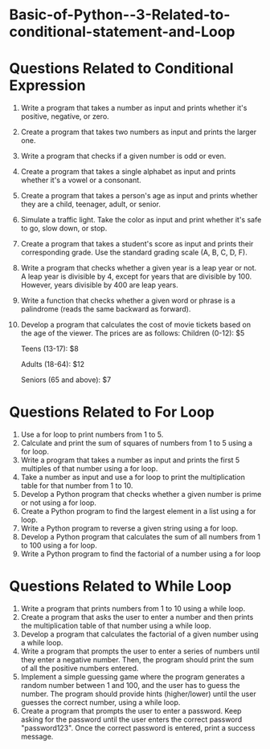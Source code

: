 # Basic-of-Python--3-Related-to-conditional-statement-and-Loop

# Questions Related to Conditional Expression 

1. Write a program that takes a number as input and prints whether it's positive, negative, or zero.
2. Create a program that takes two numbers as input and prints the larger one.
3. Write a program that checks if a given number is odd or even.
4. Create a program that takes a single alphabet as input and prints whether it's a vowel or a consonant.
5. Create a program that takes a person's age as input and prints whether they are a child, teenager, adult, or senior.
6. Simulate a traffic light. Take the color as input and print whether it's safe to go, slow down, or stop.
7. Create a program that takes a student's score as input and prints their corresponding grade. Use the standard grading scale (A, B, C, D, F).
8. Write a program that checks whether a given year is a leap year or not. A leap year is divisible by 4, except for years that are divisible by 100. However, years divisible by 400 are leap 
   years.
9. Write a function that checks whether a given word or phrase is a palindrome (reads the same backward as forward).
10. Develop a program that calculates the cost of movie tickets based on the age of the viewer. The prices are as follows:
    Children (0-12): $5

    Teens (13-17): $8

     Adults (18-64): $12

     Seniors (65 and above): $7

# Questions Related to For Loop

1. Use a for loop to print numbers from 1 to 5.
2. Calculate and print the sum of squares of numbers from 1 to 5 using a for loop.
3. Write a program that takes a number as input and prints the first 5 multiples of that number using a for loop.
4. Take a number as input and use a for loop to print the multiplication table for that number from 1 to 10.
5. Develop a Python program that checks whether a given number is prime or not using a for loop.
6. Create a Python program to find the largest element in a list using a for loop.
7. Write a Python program to reverse a given string using a for loop.
8. Develop a Python program that calculates the sum of all numbers from 1 to 100 using a for loop.
9. Write a Python program to find the factorial of a number using a for loop

# Questions Related to While Loop

1. Write a program that prints numbers from 1 to 10 using a while loop.
2. Create a program that asks the user to enter a number and then prints the multiplication table of that number using a while loop.
3. Develop a program that calculates the factorial of a given number using a while loop.
4. Write a program that prompts the user to enter a series of numbers until they enter a negative number. Then, the program should print the sum of all the positive numbers entered.
5. Implement a simple guessing game where the program generates a random number between 1 and 100, and the user has to guess the number. The program should provide hints (higher/lower) until 
   the user guesses the correct number, using a while loop.
6. Create a program that prompts the user to enter a password. Keep asking for the password until the user enters the correct password "password123". Once the correct password is entered, 
    print a success message.


